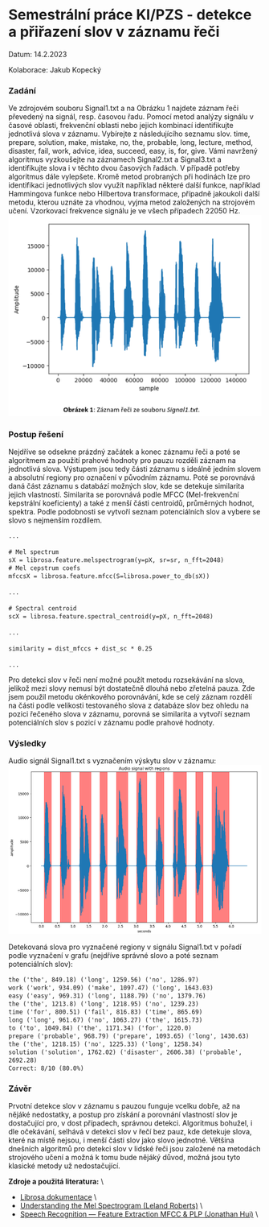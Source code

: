 # Semestrální práce KI/PZS - detekce a přiřazení slov v záznamu řeči

Datum: 14.2.2023

Kolaborace: Jakub Kopecký


### Zadání

Ve zdrojovém souboru Signal1.txt a na Obrázku 1 najdete záznam řeči převedený na signál,
resp. časovou řadu. Pomocí metod analýzy signálu v časové oblasti, frekvenční oblasti nebo
jejich kombinací identifikujte jednotlivá slova v záznamu. Vybírejte z následujícího seznamu
slov.
time, prepare, solution, make, mistake, no, the, probable, long, lecture, method, disaster, fail,
work, advice, idea, succeed, easy, is, for, give.
Vámi navržený algoritmus vyzkoušejte na záznamech Signal2.txt a Signal3.txt a identifikujte
slova i v těchto dvou časových řadách. V případě potřeby algoritmus dále vylepšete. Kromě
metod probraných při hodinách lze pro identifikaci jednotlivých slov využít například některé
další funkce, například Hammingova funkce nebo Hilbertova transformace, případně jakoukoli
další metodu, kterou uznáte za vhodnou, vyjma metod založených na strojovém učení.
Vzorkovací frekvence signálu je ve všech případech 22050 Hz. \
![**Obrázek 1**: Záznam řeči ze souboru Signal1.txt.](assignment_sample.png)

### Postup řešení

Nejdříve se odsekne prázdný začátek a konec záznamu řeči a poté se algoritmem za použití prahové hodnoty pro pauzu rozděli záznam na jednotlivá slova. Výstupem jsou tedy části záznamu s ideálně jedním slovem a absolutní regiony pro označení v původním záznamu. Poté se porovnává daná část záznamu s databází možných slov, kde se detekuje similarita jejich vlastností. Similarita se porovnává podle MFCC (Mel-frekvenční kepstrální koeficienty) a také z menší části centroidů, průměrných hodnot, spektra. Podle podobnosti se vytvoří seznam potenciálních slov a vybere se slovo s nejmenším rozdílem.

```
...

# Mel spectrum
sX = librosa.feature.melspectrogram(y=pX, sr=sr, n_fft=2048)
# Mel cepstrum coefs
mfccsX = librosa.feature.mfcc(S=librosa.power_to_db(sX))

...

# Spectral centroid
scX = librosa.feature.spectral_centroid(y=pX, n_fft=2048)

...

similarity = dist_mfccs + dist_sc * 0.25

...
```

Pro detekci slov v řeči není možné použít metodu rozsekávání na slova, jelikož mezi slovy nemusí být dostatečně dlouhá nebo zřetelná pauza. Zde jsem použil metodu okénkového porovnávání, kde se celý záznam rozdělí na části podle velikosti testovaného slova z databáze slov bez ohledu na pozici řečeného slova v záznamu, porovná se similarita a vytvoří seznam potenciálních slov s pozicí v záznamu podle prahové hodnoty.


### Výsledky

Audio signál Signal1.txt s vyznačením výskytu slov v záznamu: \
![Audio s regiony](audio_regions.png)

Detekovaná slova pro vyznačené regiony v signálu Signal1.txt v pořadí podle vyznačení v grafu (nejdříve správné slovo a poté seznam potenciálních slov):
```
the ('the', 849.18) ('long', 1259.56) ('no', 1286.97)
work ('work', 934.09) ('make', 1097.47) ('long', 1643.03)
easy ('easy', 969.31) ('long', 1188.79) ('no', 1379.76)
the ('the', 1213.8) ('long', 1218.95) ('no', 1239.23)
time ('for', 800.51) ('fail', 816.83) ('time', 865.69)
long ('long', 961.67) ('no', 1063.27) ('the', 1615.73)
to ('to', 1049.84) ('the', 1171.34) ('for', 1220.0)
prepare ('probable', 968.79) ('prepare', 1093.65) ('long', 1430.63)
the ('the', 1218.15) ('no', 1225.33) ('long', 1258.34)
solution ('solution', 1762.02) ('disaster', 2606.38) ('probable', 2692.28)
Correct: 8/10 (80.0%)
```

### Závěr

Prvotní detekce slov v záznamu s pauzou funguje vcelku dobře, až na nějáké nedostatky, a postup pro získání a porovnání vlastností slov je dostačující pro, v dost případech, správnou detekci. Algoritmus bohužel, i dle očekávání, selhává v detekci slov v řečí bez pauz, kde detekuje slova, které na místě nejsou, i menší části slov jako slovo jednotné. Většina dnešních algoritmů pro detekci slov v lidské řeči jsou založené na metodách strojového učení a možná k tomu bude nějáký důvod, možná jsou tyto klasické metody už nedostačující.

**Zdroje a použitá literatura:** \
- [Librosa dokumentace](https://librosa.org/doc/latest/index.html) \
- [Understanding the Mel Spectrogram (Leland Roberts)](https://medium.com/analytics-vidhya/understanding-the-mel-spectrogram-fca2afa2ce53) \
- [Speech Recognition — Feature Extraction MFCC & PLP (Jonathan Hui)](https://jonathan-hui.medium.com/speech-recognition-feature-extraction-mfcc-plp-5455f5a69dd9) \